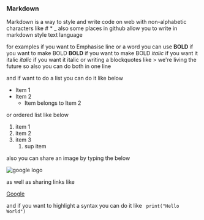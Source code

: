 ### Markdown

Markdown is a way to style and write code on web with non-alphabetic characters like # * _ 
also some places in github allow you to write in markdown style text language

for examples 
if you want to Emphasise line or a word
you can use 
**BOLD** if you want to make BOLD
__BOLD__ if you want to make BOLD
*italic* if you want it italic
_italic_ if you want it italic
or writing a blockquotes like > we're living the future so
also you can do both in one line

and if want to do a list you can do it like below

* Item 1
* Item 2
   * Item belongs to Item 2 
  
  
or ordered list like below

1. item 1
1. item 2
1. item 3
    1. sup item
    
  
 
also you can share an image by typing the below 

![google logo](https://s3.amazonaws.com/images.seroundtable.com/new-google-logo-animated-1441195158.gif)

as well as sharing links like

[Google](http://google.com)

and if you want to highlight a syntax you can do it like 
``` print("Hello World")```






